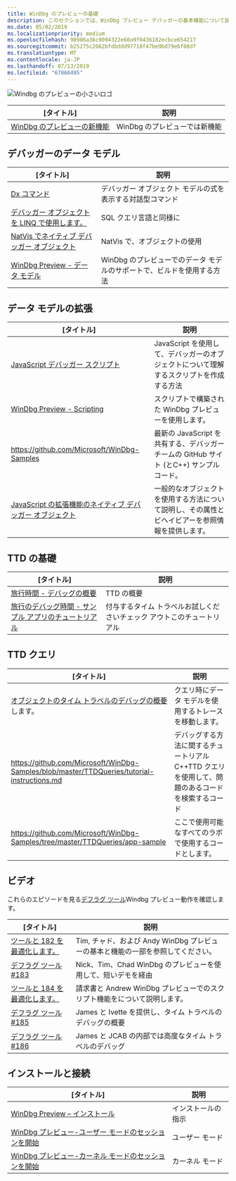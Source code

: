 ```yaml
---
title: WinDbg のプレビューの基礎
description: このセクションでは、WinDbg プレビュー デバッガーの基本機能について説明します。
ms.date: 05/02/2019
ms.localizationpriority: medium
ms.openlocfilehash: 98986a36c9094322e60a9f0436182ecbce654217
ms.sourcegitcommit: b25275c2662bfdbddd97718f47be9bd79e6f08df
ms.translationtype: MT
ms.contentlocale: ja-JP
ms.lasthandoff: 07/13/2019
ms.locfileid: "67866495"
---
```

![Windbg のプレビューの小さいロゴ](images/windbgx-preview-logo.png) 

| [タイトル]               | 説明        |
| ------------------- | -------------------|
|[WinDbg のプレビューの新機能](https://docs.microsoft.com/windows-hardware/drivers/debugger/debugging-using-windbg-preview)|WinDbg のプレビューでは新機能 |


## <a name="the-debugger-data-model"></a>デバッガーのデータ モデル

| [タイトル]               | 説明        |
| ------------------- | -------------------|
| [Dx コマンド](https://docs.microsoft.com/windows-hardware/drivers/debugger/dx--display-visualizer-variables-) | デバッガー オブジェクト モデルの式を表示する対話型コマンド |
| [デバッガー オブジェクトを LINQ で使用します。](https://docs.microsoft.com/windows-hardware/drivers/debugger/using-linq-with-the-debugger-objects) | SQL クエリ言語と同様に |
| [NatVis でネイティブ デバッガー オブジェクト](https://docs.microsoft.com/windows-hardware/drivers/debugger/native-debugger-objects-in-natvis)| NatVis で、オブジェクトの使用 |
| [WinDbg Preview - データ モデル](windbg-data-model-preview.md) | WinDbg のプレビューでのデータ モデルのサポートで、ビルドを使用する方法 |

## <a name="extending-the-data-model"></a>データ モデルの拡張

| [タイトル]               | 説明        |
| ------------------- | -------------------|
| [JavaScript デバッガー スクリプト](https://docs.microsoft.com/windows-hardware/drivers/debugger/javascript-debugger-scripting) | JavaScript を使用して、デバッガーのオブジェクトについて理解するスクリプトを作成する方法  |
| [WinDbg Preview - Scripting](https://docs.microsoft.com/windows-hardware/drivers/debugger/windbg-scripting-preview) |スクリプトで構築された WinDbg プレビューを使用します。  |
| https://github.com/Microsoft/WinDbg-Samples |最新の JavaScript を共有する、デバッガー チームの GitHub サイト (とC++) サンプル コード。 |
|[JavaScript の拡張機能のネイティブ デバッガー オブジェクト](https://docs.microsoft.com/windows-hardware/drivers/debugger/native-objects-in-javascript-extensions) | 一般的なオブジェクトを使用する方法について説明し、その属性とビヘイビアーを参照情報を提供します。|


## <a name="ttd-basics"></a>TTD の基礎

| [タイトル]               | 説明        |
| ------------------- | -------------------|
| [旅行時間 - デバッグの概要](https://docs.microsoft.com/windows-hardware/drivers/debugger/time-travel-debugging-overview) | TTD の概要 |
[旅行のデバッグ時間 - サンプル アプリのチュートリアル](https://docs.microsoft.com/windows-hardware/drivers/debugger/time-travel-debugging-walkthrough) |  付与するタイム トラベルお試しくださいチェック アウトこのチュートリアル |

## <a name="ttd-queries"></a>TTD クエリ
| [タイトル]               | 説明        |
| ------------------- | -------------------|
| [オブジェクトのタイム トラベルのデバッグの概要](https://docs.microsoft.com/windows-hardware/drivers/debugger/time-travel-debugging-object-model)します。 |クエリ時にデータ モデルを使用するトレースを移動します。  
|  https://github.com/Microsoft/WinDbg-Samples/blob/master/TTDQueries/tutorial-instructions.md |デバッグする方法に関するチュートリアルC++TTD クエリを使用して、問題のあるコードを検索するコード |
| https://github.com/Microsoft/WinDbg-Samples/tree/master/TTDQueries/app-sample | ここで使用可能なすべてのラボで使用するコードとします。

## <a name="videos"></a>ビデオ

これらのエピソードを見る[デフラグ ツール](https://channel9.msdn.com/Shows/Defrag-Tools)Windbg プレビュー動作を確認します。  

| [タイトル]               | 説明        |
|-------------------- |--------------------|
| [ツールと 182 を最適化します。](https://channel9.msdn.com/Shows/Defrag-Tools/Defrag-Tools-182-WinDbg-Preview-Part-1) |Tim, チャド、および Andy WinDbg プレビューの基本と機能の一部を参照してください。 |
| [デフラグ ツール #183](https://channel9.msdn.com/Shows/Defrag-Tools/Defrag-Tools-183-WinDbg-Preview-Part-2) | Nick、Tim、Chad WinDbg のプレビューを使用して、短いデモを経由 |
| [ツールと 184 を最適化します。](https://channel9.msdn.com/Shows/Defrag-Tools/Defrag-Tools-184-JavaScript-in-WinDbg-Preview) | 請求書と Andrew WinDbg プレビューでのスクリプト機能をについて説明します。 |
| [デフラグ ツール #185](https://channel9.msdn.com/Shows/Defrag-Tools/Defrag-Tools-185-Time-Travel-Debugging-Introduction) | James と Ivette を提供し、タイム トラベルのデバッグの概要 |
| [デフラグ ツール #186](https://channel9.msdn.com/Shows/Defrag-Tools/Defrag-Tools-186-Time-Travel-Debugging-Advanced) | James と JCAB の内部では高度なタイム トラベルのデバッグ |

## <a name="installation-and-getting-connected"></a>インストールと接続 

| [タイトル]               | 説明        |
| ------------------- | -------------------|
| [WinDbg Preview – インストール](windbg-install-preview.md) | インストールの指示 |
| [WinDbg プレビュー-ユーザー モードのセッションを開始](windbg-user-mode-preview.md) | ユーザー モード  |
| [WinDbg プレビュー-カーネル モードのセッションを開始](windbg-kernel-mode-preview.md) | カーネル モード |
